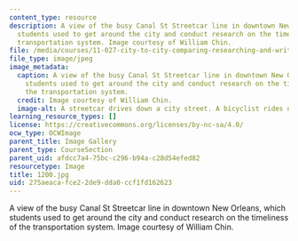 ```yaml
---
content_type: resource
description: A view of the busy Canal St Streetcar line in downtown New Orleans, which
  students used to get around the city and conduct research on the timeliness of the
  transportation system. Image courtesy of William Chin.
file: /media/courses/11-027-city-to-city-comparing-researching-and-writing-about-cities-new-orleans-spring-2011/275aeacafce22de9dda0ccf1fd162623_1200.jpg
file_type: image/jpeg
image_metadata:
  caption: A view of the busy Canal St Streetcar line in downtown New Orleans, which
    students used to get around the city and conduct research on the timeliness of
    the transportation system.
  credit: Image courtesy of William Chin.
  image-alt: A streetcar drives down a city street. A bicyclist rides next to it.
learning_resource_types: []
license: https://creativecommons.org/licenses/by-nc-sa/4.0/
ocw_type: OCWImage
parent_title: Image Gallery
parent_type: CourseSection
parent_uid: afdcc7a4-75bc-c296-b94a-c28d54efed82
resourcetype: Image
title: 1200.jpg
uid: 275aeaca-fce2-2de9-dda0-ccf1fd162623
---
```

A view of the busy Canal St Streetcar line in downtown New Orleans, which students used to get around the city and conduct research on the timeliness of the transportation system. Image courtesy of William Chin.